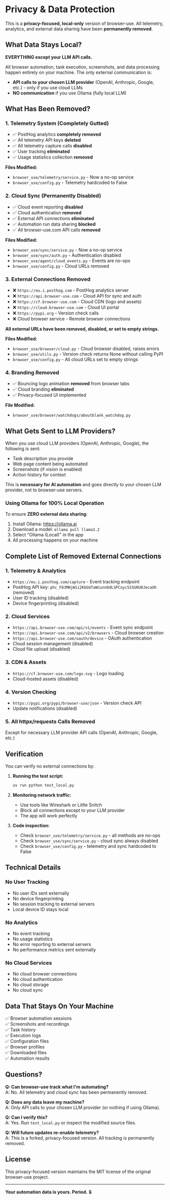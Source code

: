 # Privacy & Data Protection

This is a **privacy-focused, local-only** version of browser-use. All telemetry, analytics, and external data sharing have been **permanently removed**.

## What Data Stays Local?

**EVERYTHING except your LLM API calls.**

All browser automation, task execution, screenshots, and data processing happen entirely on your machine. The only external communication is:
- **API calls to your chosen LLM provider** (OpenAI, Anthropic, Google, etc.) - only if you use cloud LLMs
- **NO communication** if you use Ollama (fully local LLM)

## What Has Been Removed?

### 1. Telemetry System (Completely Gutted)
- ✅ PostHog analytics **completely removed**
- ✅ All telemetry API keys **deleted**
- ✅ All telemetry capture calls **disabled**
- ✅ User tracking **eliminated**
- ✅ Usage statistics collection **removed**

**Files Modified:**
- `browser_use/telemetry/service.py` - Now a no-op service
- `browser_use/config.py` - Telemetry hardcoded to False

### 2. Cloud Sync (Permanently Disabled)
- ✅ Cloud event reporting **disabled**
- ✅ Cloud authentication **removed**
- ✅ External API connections **eliminated**
- ✅ Automation run data sharing **blocked**
- ✅ All browser-use.com API calls **removed**

**Files Modified:**
- `browser_use/sync/service.py` - Now a no-op service
- `browser_use/sync/auth.py` - Authentication disabled
- `browser_use/agent/cloud_events.py` - Events are no-ops
- `browser_use/config.py` - Cloud URLs removed

### 3. External Connections Removed
- ❌ `https://eu.i.posthog.com` - PostHog analytics server
- ❌ `https://api.browser-use.com` - Cloud API for sync and auth
- ❌ `https://cf.browser-use.com` - Cloud CDN (logo and assets)
- ❌ `https://cloud.browser-use.com` - Cloud UI portal
- ❌ `https://pypi.org` - Version check calls
- ❌ Cloud browser service - Remote browser connections

**All external URLs have been removed, disabled, or set to empty strings.**

**Files Modified:**
- `browser_use/browser/cloud.py` - Cloud browser disabled, raises errors
- `browser_use/utils.py` - Version check returns None without calling PyPI
- `browser_use/config.py` - All cloud URLs set to empty strings

### 4. Branding Removed
- ✅ Bouncing logo animation **removed** from browser tabs
- ✅ Cloud branding **eliminated**
- ✅ Privacy-focused UI implemented

**File Modified:**
- `browser_use/browser/watchdogs/aboutblank_watchdog.py`

## What Gets Sent to LLM Providers?

When you use cloud LLM providers (OpenAI, Anthropic, Google), the following is sent:
- Task description you provide
- Web page content being automated
- Screenshots (if vision is enabled)
- Action history for context

This is **necessary for AI automation** and goes directly to your chosen LLM provider, not to browser-use servers.

### Using Ollama for 100% Local Operation

To ensure **ZERO external data sharing**:
1. Install Ollama: https://ollama.ai
2. Download a model: `ollama pull llama3.2`
3. Select "Ollama (Local)" in the app
4. All processing happens on your machine

## Complete List of Removed External Connections

### 1. Telemetry & Analytics
- `https://eu.i.posthog.com/capture` - Event tracking endpoint
- PostHog API key: `phc_F8JMNjW1i2KbGUTaW1unnDdLSPCoyc52SGRU0JecaUh` (removed)
- User ID tracking (disabled)
- Device fingerprinting (disabled)

### 2. Cloud Services
- `https://api.browser-use.com/api/v1/events` - Event sync endpoint
- `https://api.browser-use.com/api/v2/browsers` - Cloud browser creation
- `https://api.browser-use.com/oauth/device` - OAuth authentication
- Cloud session management (disabled)
- Cloud file upload (disabled)

### 3. CDN & Assets
- `https://cf.browser-use.com/logo.svg` - Logo loading
- Cloud-hosted assets (disabled)

### 4. Version Checking
- `https://pypi.org/pypi/browser-use/json` - Version check API
- Update notifications (disabled)

### 5. All httpx/requests Calls Removed
Except for necessary LLM provider API calls (OpenAI, Anthropic, Google, etc.)

## Verification

You can verify no external connections by:

1. **Running the test script:**
   ```bash
   uv run python test_local.py
   ```

2. **Monitoring network traffic:**
   - Use tools like Wireshark or Little Snitch
   - Block all connections except to your LLM provider
   - The app will work perfectly

3. **Code inspection:**
   - Check `browser_use/telemetry/service.py` - all methods are no-ops
   - Check `browser_use/sync/service.py` - cloud sync always disabled
   - Check `browser_use/config.py` - telemetry and sync hardcoded to False

## Technical Details

### No User Tracking
- No user IDs sent externally
- No device fingerprinting
- No session tracking to external servers
- Local device ID stays local

### No Analytics
- No event tracking
- No usage statistics
- No error reporting to external servers
- No performance metrics sent externally

### No Cloud Services
- No cloud browser connections
- No cloud authentication
- No cloud storage
- No cloud sync

## Data That Stays On Your Machine

✅ Browser automation sessions  
✅ Screenshots and recordings  
✅ Task history  
✅ Execution logs  
✅ Configuration files  
✅ Browser profiles  
✅ Downloaded files  
✅ Automation results  

## Questions?

**Q: Can browser-use track what I'm automating?**  
A: No. All telemetry and cloud sync has been permanently removed.

**Q: Does any data leave my machine?**  
A: Only API calls to your chosen LLM provider (or nothing if using Ollama).

**Q: Can I verify this?**  
A: Yes. Run `test_local.py` or inspect the modified source files.

**Q: Will future updates re-enable telemetry?**  
A: This is a forked, privacy-focused version. All tracking is permanently removed.

## License

This privacy-focused version maintains the MIT license of the original browser-use project.

---

**Your automation data is yours. Period.** 🔒
